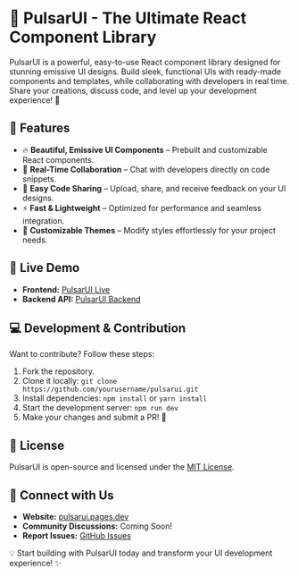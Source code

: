 # 🌟 PulsarUI - The Ultimate React Component Library

PulsarUI is a powerful, easy-to-use React component library designed for stunning emissive UI designs. Build sleek, functional UIs with ready-made components and templates, while collaborating with developers in real time. Share your creations, discuss code, and level up your development experience! 🚀

## 📌 Features
- 🔥 **Beautiful, Emissive UI Components** – Prebuilt and customizable React components.
- 💬 **Real-Time Collaboration** – Chat with developers directly on code snippets.
- 📂 **Easy Code Sharing** – Upload, share, and receive feedback on your UI designs.
- ⚡ **Fast & Lightweight** – Optimized for performance and seamless integration.
- 🎨 **Customizable Themes** – Modify styles effortlessly for your project needs.

## 🚀 Live Demo
- **Frontend:** [PulsarUI Live](pulsar-ui-seven.vercel.app)
- **Backend API:** [PulsarUI Backend](https://pulsarui-szzd.onrender.com)

## 💻 Development & Contribution
Want to contribute? Follow these steps:

1. Fork the repository.
2. Clone it locally: `git clone https://github.com/yourusername/pulsarui.git`
3. Install dependencies: `npm install` or `yarn install`
4. Start the development server: `npm run dev`
5. Make your changes and submit a PR! 🎉

## 📜 License
PulsarUI is open-source and licensed under the [MIT License](LICENSE).

## 🤝 Connect with Us
- **Website:** [pulsarui.pages.dev](https://pulsarui.pages.dev)
- **Community Discussions:** Coming Soon!
- **Report Issues:** [GitHub Issues](https://github.com/yourusername/pulsarui/issues)

💡 Start building with PulsarUI today and transform your UI development experience! ✨
